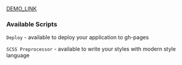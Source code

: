 [DEMO_LINK](http://misha200119.github.io/firebase_online_chat/)
### Available Scripts

`Deploy` - available to deploy your application to gh-pages

`SCSS Preprocessor` - available to write your styles with modern style language
